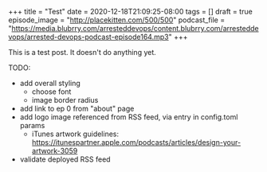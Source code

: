 +++
title = "Test"
date = 2020-12-18T21:09:25-08:00
tags = []
draft = true
episode_image = "http://placekitten.com/500/500"
podcast_file = "https://media.blubrry.com/arresteddevops/content.blubrry.com/arresteddevops/arrested-devops-podcast-episode164.mp3"
+++

This is a test post. It doesn't do anything yet.

TODO:
* add overall styling
  * choose font
  * image border radius
* add link to ep 0 from "about" page
* add logo image referenced from RSS feed, via entry in config.toml params
  * iTunes artwork guidelines: https://itunespartner.apple.com/podcasts/articles/design-your-artwork-3059
* validate deployed RSS feed
